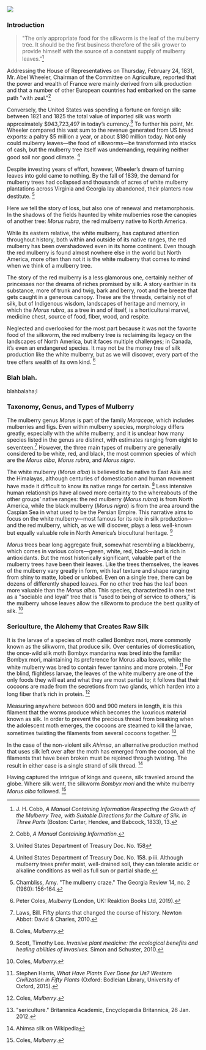 <a href="https://www.juncture-digital.org"><img src="https://juncture-digital.github.io/juncture/static/images/ve-button.png"></a>

<param ve-config 
       title="Beyond the Silken Shadow: The Mulberry Tree's Metamorphosis and Homecoming"
       source-image="https://upload.wikimedia.org/wikipedia/commons/thumb/e/e9/The_Mulberry_tree_at_St._Mary%27s_Point.jpg/640px-The_Mulberry_tree_at_St._Mary%27s_Point.jpg"
       banner="https://upload.wikimedia.org/wikipedia/commons/thumb/e/e9/The_Mulberry_tree_at_St._Mary%27s_Point.jpg/640px-The_Mulberry_tree_at_St._Mary%27s_Point.jpg" 
       height=100
       author="Kate Aubrecht and Viveca Mellegärd"
       layout="vertical">

### Introduction

>"The only appropriate food for the silkworm is the leaf of the mulberry tree. It should be the first business therefore of the silk grower to provide himself with the source of a constant supply of mulberry leaves."[^1]

Addressing the House of Representatives on Thursday, February 24, 1831, Mr. Abel Wheeler, Chairman of the Committee on Agriculture, reported that the power and wealth of France were mainly derived from silk production and that a number of other European countries had embarked on the same path "with zeal."[^2]  

Conversely, the United States was spending a fortune on foreign silk: between 1821 and 1825 the total value of imported silk was worth approximately $943,723,497 in today’s currency.[^3] To further his point, Mr. Wheeler compared this vast sum to the revenue generated from US bread exports: a paltry $5 million a year, or about $180 million today. Not only could mulberry leaves—the food of silkworms—be transformed into stacks of cash, but the mulberry tree itself was undemanding, requiring neither good soil nor good climate. [^4]
<param ve-image
	   src="wc:Morus alba-leaves.jpg"
	   caption="This is the first image I want to display.">
<param ve-image
	   src="wc:Morus bombycis D250404 b.jpg"
	   caption="This is the second image I want to display.">
<param ve-image
	   src="gh:pikaapocket/plant-humanities/main/mulberry/morus-alba-1.jpeg"
	   caption="This is the third image.">

Despite investing years of effort, however, Wheeler’s dream of turning leaves into gold came to nothing. By the fall of 1839, the demand for mulberry trees had collapsed and thousands of acres of white mulberry plantations across Virginia and Georgia lay abandoned, their planters now destitute. [^5] 

Here we tell the story of loss, but also one of renewal and metamorphosis. In the shadows of the fields haunted by white mulberries rose the canopies of another tree: *Morus rubra*, the red mulberry native to North America. 

While its eastern relative, the white mulberry, has captured attention throughout history, both within and outside of its native ranges, the red mulberry has been overshadowed even in its home continent. Even though the red mulberry is found almost nowhere else in the world but North America, more often than not it is the white mulberry that comes to mind when we think of a mulberry tree.

The story of the red mulberry is a less glamorous one, certainly neither of princesses nor the dreams of riches promised by silk. A story earthier in its substance, more of trunk and twig, bark and berry, root and the breeze that gets caught in a generous canopy. These are the threads, certainly not of silk, but of Indigenous wisdom, landscapes of heritage and memory, in which the *Morus rubra*, as a tree in and of itself, is a horticultural marvel, medicine chest, source of food, fiber, wood, and respite. 

Neglected and overlooked for the most part because it was not the favorite food of the silkworm, the red mulberry tree is reclaiming its legacy on the landscapes of North America, but it faces multiple challenges; in Canada, it’s even an endangered species. It may not be the money tree of silk production like the white mulberry, but as we will discover, every part of the tree offers wealth of its own kind. [^6]

### Blah blah.
blahbalaha;l
<param ve-iframe
	   src="https://archive.org/details/manualcontaining00cobb_0/page/42">

### Taxonomy, Genus, and Types of Mulberry
The mulberry genus *Morus* is part of the family *Moraceae*, which includes mulberries and figs. Even within mulberry species, morphology differs greatly, especially with the white mulberry, and it is unclear how many species listed in the genus are distinct, with estimates ranging from eight to seventeen.[^7] However, the three main types of mulberry are generally considered to be white, red, and black, the most common species of which are the *Morus alba*, *Morus rubra*, and *Morus nigra*. 
<param ve-video
	   src="77ktNSPFbwQ">

The white mulberry (*Morus alba*) is believed to be native to East Asia and the Himalayas, although centuries of domestication and human movement have made it difficult to know its native range for certain. [^8] Less intensive human relationships have allowed more certainty to the whereabouts of the other groups’ native ranges: the red mulberry (*Morus rubra*) is from North America, while the black mulberry (*Morus nigra*) is from the area around the Caspian Sea in what used to be the Persian Empire. This narrative aims to focus on the white mulberry—most famous for its role in silk production—and the red mulberry, which, as we will discover, plays a less well-known but equally valuable role in North America’s biocultural heritage. [^9]

*Morus* trees bear long aggregate fruit, somewhat resembling a blackberry, which comes in various colors—green, white, red, black—and is rich in antioxidants. But the most historically significant, valuable part of the mulberry trees have been their leaves. Like the trees themselves, the leaves of the mulberry vary greatly in form, with leaf texture and shape ranging from shiny to matte, lobed or unlobed. Even on a single tree, there can be dozens of differently shaped leaves. For no other tree has the leaf been more valuable than the *Morus alba*. This species, characterized in one text as a "sociable and loyal" tree that is "used to being of service to others," is the mulberry whose leaves allow the silkworm to produce the best quality of silk. [^10]

### Sericulture, the Alchemy that Creates Raw Silk
It is the larvae of a species of moth called Bombyx mori, more commonly known as the silkworm, that produce silk. Over centuries of domestication, the once-wild silk moth Bombyx mandarina was bred into the familiar Bombyx mori, maintaining its preference for Morus alba leaves, while the white mulberry was bred to contain fewer tannins and more protein. [^11] For the blind, flightless larvae, the leaves of the white mulberry are one of the only foods they will eat and what they are most partial to; it follows that their cocoons are made from the secretions from two glands, which harden into a long fiber that’s rich in protein. [^12] 

Measuring anywhere between 600 and 900 meters in length, it is this filament that the worms produce which becomes the luxurious material known as silk. In order to prevent the precious thread from breaking when the adolescent moth emerges, the cocoons are steamed to kill the larvae, sometimes twisting the filaments from several cocoons together. [^13]

In the case of the non-violent silk *Ahimsa*, an alternative production method that uses silk left over after the moth has emerged from the cocoon, all the filaments that have been broken must be rejoined through twisting. The result in either case is a single strand of silk thread. [^14]

Having captured the intrigue of kings and queens, silk traveled around the globe. Where silk went, the silkworm *Bombyx mori* and the white mulberry *Morus alba* followed. [^15]

[^1]: J. H. Cobb, *A Manual Containing Information Respecting the Growth of the Mulberry Tree, with Suitable Directions for the Culture of Silk. In Three Parts* (Boston: Carter, Hendee, and Babcock, 1833), 13.
[^2]: Cobb, *A Manual Containing Information.*
[^3]: United States Department of Treasury Doc. No. 158
[^4]: United States Department of Treasury Doc. No. 158. p iii. Although mulberry trees prefer moist, well-drained soil, they can tolerate acidic or alkaline conditions as well as full sun or partial shade.
[^5]: Chambliss, Amy. "The mulberry craze." The Georgia Review 14, no. 2 (1960): 156-164.
[^6]: Peter Coles, *Mulberry* (London, UK: Reaktion Books Ltd, 2019).
[^7]: Laws, Bill. Fifty plants that changed the course of history. Newton Abbot: David & Charles, 2010.
[^8]: Coles, *Mulberry.*
[^9]: Scott, Timothy Lee. *Invasive plant medicine: the ecological benefits and healing abilities of invasives.* Simon and Schuster, 2010.
[^10]: Coles, *Mulberry.*
[^11]: Stephen Harris, *What Have Plants Ever Done for Us? Western Civilization in Fifty Plants* (Oxford: Bodleian Library, University of Oxford, 2015).
[^12]: Coles, *Mulberry*.
[^13]: "sericulture." Britannica Academic, Encyclopædia Britannica, 26 Jan. 2012.
[^14]: Ahimsa silk on Wikipedia
[^15]: Coles, *Mulberry*.